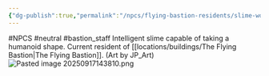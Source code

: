 ```yaml
---
{"dg-publish":true,"permalink":"/npcs/flying-bastion-residents/slime-woman/"}
---
```


#NPCS #neutral #bastion_staff
Intelligent slime capable of taking a humanoid shape.
Current resident of [[locations/buildings/The Flying Bastion\|The Flying Bastion]].
(Art by JP_Art)
![Pasted image 20250917143810.png](/img/user/npcs/images/Pasted%20image%2020250917143810.png)